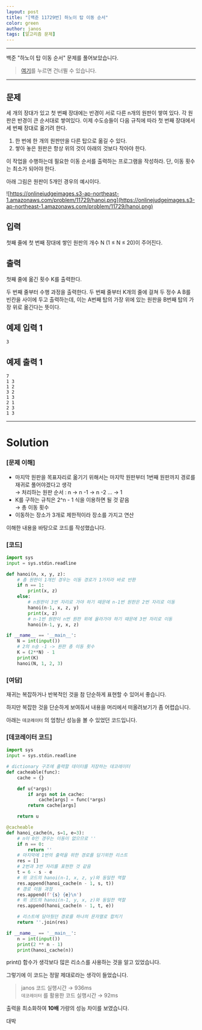 ```yaml
---
layout: post
title: "[백준 11729번] 하노이 탑 이동 순서"
color: green
author: janos
tags: [알고리즘 문제]
---
```


---

백준 "하노이 탑 이동 순서" 문제를 풀어보았습니다.

> [여기](#solution)를 누르면 건너뛸 수 있습니다.

---

## 문제

세 개의 장대가 있고 첫 번째 장대에는 반경이 서로 다른 n개의 원판이 쌓여 있다. 각 원판은 반경이 큰 순서대로 쌓여있다. 이제 수도승들이 다음 규칙에 따라 첫 번째 장대에서 세 번째 장대로 옮기려 한다.

1. 한 번에 한 개의 원판만을 다른 탑으로 옮길 수 있다.
2. 쌓아 놓은 원판은 항상 위의 것이 아래의 것보다 작아야 한다.

이 작업을 수행하는데 필요한 이동 순서를 출력하는 프로그램을 작성하라. 단, 이동 횟수는 최소가 되어야 한다.

아래 그림은 원판이 5개인 경우의 예시이다.

![https://onlinejudgeimages.s3-ap-northeast-1.amazonaws.com/problem/11729/hanoi.png](https://onlinejudgeimages.s3-ap-northeast-1.amazonaws.com/problem/11729/hanoi.png)

## 입력

첫째 줄에 첫 번째 장대에 쌓인 원판의 개수 N (1 ≤ N ≤ 20)이 주어진다.

## 출력

첫째 줄에 옮긴 횟수 K를 출력한다.

두 번째 줄부터 수행 과정을 출력한다. 두 번째 줄부터 K개의 줄에 걸쳐 두 정수 A B를 빈칸을 사이에 두고 출력하는데, 이는 A번째 탑의 가장 위에 있는 원판을 B번째 탑의 가장 위로 옮긴다는 뜻이다.

## 예제 입력 1

```
3
```

## 예제 출력 1

```
7
1 3
1 2
3 2
1 3
2 1
2 3
1 3
```

---

# Solution

### [문제 이해]

- 마지막 원판을 목표자리로 옮기기 위해서는 마지막 원판부터 1번째 원판까지 경로를 재귀로 풀어야겠다고 생각  
→ 처리하는 원판 순서 : n → n -1 → n -2 ... → 1
- K를 구하는 규칙은 2^n - 1 식을 이용하면 될 것 같음  
→ 총 이동 횟수
- 이동하는 장소가 3개로 제한적이라 장소를 가지고 연산

이해한 내용을 바탕으로 코드를 작성했습니다.

### [코드]

```python
import sys
input = sys.stdin.readline

def hanoi(n, x, y, z):
    # 총 원판이 1개인 경우는 이동 경로가 1가지라 바로 반환
    if n == 1:
        print(x, z)
    else:
        # n원판이 3번 자리로 가야 하기 때문에 n-1번 원판은 2번 자리로 이동
        hanoi(n-1, x, z, y)
        print(x, z)
        # n-1번 원판이 n번 원판 위에 올라가야 하기 때문에 3번 자리로 이동
        hanoi(n-1, y, x, z)

if __name__ == '__main__':
    N = int(input())
    # 2의 n승 -1 -> 원판 총 이동 횟수
    K = (2**N) - 1
    print(K)
    hanoi(N, 1, 2, 3)
```

### [여담]

재귀는 복잡하거나 반복적인 것을 참 단순하게 표현할 수 있어서 좋습니다.

하지만 복잡한 것을 단순하게 보여줘서 내용을 머리에서 떠올려보기가 좀 어렵습니다.

아래는 `데코레이터` 의 엄청난 성능을 볼 수 있었던 코드입니다.

### [데코레이터 코드]
```python
import sys
input = sys.stdin.readline

# dictionary 구조에 출력할 데이터를 저장하는 데코레이터
def cacheable(func):
    cache = {}

    def u(*args):
        if args not in cache:
            cache[args] = func(*args)
        return cache[args]

    return u

@cacheable
def hanoi_cache(n, s=1, e=3):
    # n이 0인 경우는 이동이 없으므로 ''
    if n == 0:
        return ''
    # 마지막에 1번의 출력을 위한 경로를 담기위한 리스트
    res = []
    # 2번과 3번 자리를 표현한 것 같음
    t = 6 - s - e
    # 위 코드의 hanoi(n-1, x, z, y)와 동일한 역할
    res.append(hanoi_cache(n - 1, s, t))
    # 경로 이동 과정
    res.append(f'{s} {e}\n')
    # 위 코드의 hanoi(n-1, y, x, z)와 동일한 역할
    res.append(hanoi_cache(n - 1, t, e))

    # 리스트에 담아뒀던 경로를 하나의 문자열로 합치기
    return ''.join(res)

if __name__ == '__main__':
    n = int(input())
    print(2 ** n - 1)
    print(hanoi_cache(n))
```

print() 함수가 생각보다 많은 리소스를 사용하는 것을 알고 있었습니다.

그렇기에 이 코드는 정말 제대로라는 생각이 들었습니다.

> janos 코드 실행시간 → 936ms  
> `데코레이터` 를 활용한 코드 실행시간 → 92ms

출력을 최소화하여 **10배** 가량의 성능 차이를 보였습니다.

대박